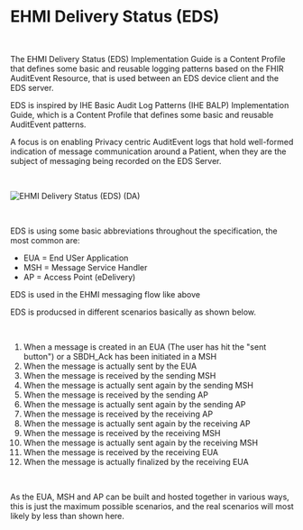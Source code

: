 # EHMI Delivery Status (EDS)

<br/>

The EHMI Delivery Status (EDS) Implementation Guide is a Content Profile that defines some basic and reusable logging patterns based on the FHIR AuditEvent Resource, that is used between an EDS device client and the EDS server. 

EDS is inspired by IHE Basic Audit Log Patterns (IHE BALP) Implementation Guide, which is a Content Profile that defines some basic and reusable AuditEvent patterns. 

A focus is on enabling Privacy centric AuditEvent logs that hold well-formed indication of message communication around a Patient, when they are the subject of messaging being recorded on the EDS Server. 

<br/>

![EHMI Delivery Status (EDS) (DA)](./eds1_1100x551.png "EHMI Delivery Status (EDS) (DA)")

<br/>

EDS is using some basic abbreviations throughout the specification, the most common are:

- EUA = End USer Application
- MSH = Message Service Handler
- AP = Access Point (eDelivery)

EDS is used in the EHMI messaging flow like above

EDS is producsed in different scenarios basically as shown below.

<br/>

1. When a message is created in an EUA (The user has hit the "sent button") or a SBDH_Ack has been initiated in a MSH
2. When the message is actually sent by the EUA
3. When the message is received by the sending MSH
4. When the message is actually sent again by the sending MSH
5. When the message is received by the sending AP
6. When the message is actually sent again by the sending AP
7. When the message is received by the receiving AP
8. When the message is actually sent again by the receiving AP
9. When the message is received by the receiving MSH
10. When the message is actually sent again by the receiving MSH
11. When the message is received by the receiving EUA
12. When the message is actually finalized by the receiving EUA

<br/>

As the EUA, MSH and AP can be built and hosted together in various ways, this is just the maximum possible scenarios, and the real scenarios will most likely by less than shown here.

<br/>